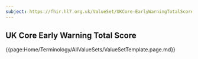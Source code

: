 ```yaml
---
subject: https://fhir.hl7.org.uk/ValueSet/UKCore-EarlyWarningTotalScore
---
```

## UK Core Early Warning Total Score

{{page:Home/Terminology/AllValueSets/ValueSetTemplate.page.md}}